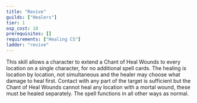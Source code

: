 ```yaml
---
title: "Revive"
guilds: ["Healers"]
tier: 1
osp_cost: 10
prerequisites: []
requirements: ["Healing CS"]
ladder: "revive"
---
```

This skill allows a character to extend a Chant of Heal Wounds to every location on a single character, for no additional spell cards. The healing is location by location, not simultaneous and the healer may choose what damage to heal first. Contact with any part of the target is sufficient but the Chant of Heal Wounds cannot heal any location with a mortal wound, these must be healed separately. The spell functions in all other ways as normal.